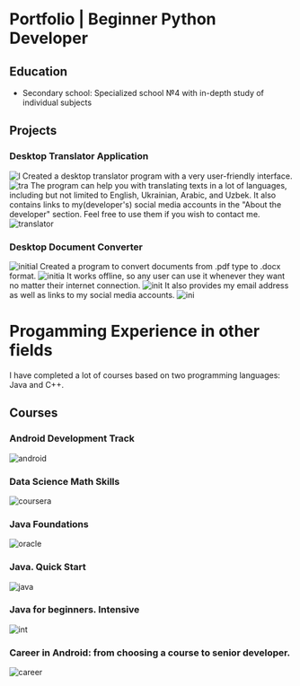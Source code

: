 # Portfolio | Beginner Python Developer
## Education
- Secondary school: Specialized school №4 with in-depth study of individual subjects
## Projects
### Desktop Translator Application
![l](assets/img/1_.jpg)
Created a desktop translator program with a very user-friendly interface.
![tra](assets/img/2_.jpg)
The program can help you with translating texts in a lot of languages, including but not limited to English, Ukrainian, Arabic, and Uzbek. 
It also contains links to my(developer's) social media accounts in the "About the developer" section. Feel free to use them if you wish to contact me.
![translator](assets/img/3_.jpg)
### Desktop Document Converter
![initial](assets/img/1.jpg)
Created a program to convert documents from .pdf type to .docx format.
![initia](assets/img/2.jpg)
It works offline, so any user can use it whenever they want no matter their internet connection.
![init](assets/img/3.jpg)
It also provides my email address as well as links to my social media accounts.
![ini](assets/img/4.jpg)

# Progamming Experience in other fields
I have completed a lot of courses based on two programming languages: Java and C++.

## Courses

### Android Development Track

![android](assets/img/1177.jpg)

### Data Science Math Skills

![coursera](assets/img/89.jpg)

### Java Foundations

![oracle](assets/img/48.jpg)

### Java. Quick Start

![java](assets/img/45_page-0001.jpg)

### Java for beginners. Intensive

![int](assets/img/46109_page-0001.jpg)

### Career in Android: from choosing a course to senior developer.

![career](assets/img/1704219692463-aeafdef6-b335-4642-ba48-3220564fb9c5_1.jpg)
